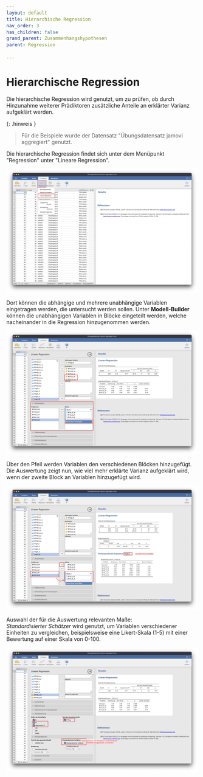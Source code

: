 ```yaml
---
layout: default
title: Hierarchische Regression
nav_order: 3
has_children: false
grand_parent: Zusammenhangshypothesen
parent: Regression

---
```


# Hierarchische Regression
Die hierarchische Regression wird genutzt, um zu prüfen, ob durch Hinzunahme weiterer Prädiktoren zusätzliche Anteile an erklärter Varianz aufgeklärt werden.

{: .hinweis }
> Für die Beispiele wurde der Datensatz "Übungsdatensatz jamovi aggregiert" genutzt.

Die hierarchische Regression findet sich unter dem Menüpunkt "Regression" unter "Lineare Regression".

<a href="./pics/05_03_01_01.png" target="_blank">
  <img src="./pics/05_03_01_01.png"/>
</a>

Dort können die abhängige und mehrere unabhängige Variablen eingetragen werden, die untersucht werden sollen.
Unter **Modell-Builder** können die unabhängigen Variablen in Blöcke eingeteilt werden, welche nacheinander in die Regression hinzugenommen werden.

<a href="./pics/05_03_03_01.png" target="_blank">
  <img src="./pics/05_03_03_01.png"/>
</a>

Über den Pfeil werden Variablen den verschiedenen Blöcken hinzugefügt.
Die Auswertung zeigt nun, wie viel mehr erklärte Varianz aufgeklärt wird, wenn der zweite Block an Variablen hinzugefügt wird.

<a href="./pics/05_03_03_02.png" target="_blank">
  <img src="./pics/05_03_03_02.png"/>
</a>

Auswahl der für die Auswertung relevanten Maße:<br>
*Standardisierter Schätzer* wird genutzt, um Variablen verschiedener Einheiten zu vergleichen, beispielsweise eine Likert-Skala (1-5) mit einer Bewertung auf einer Skala von 0-100.

<a href="./pics/05_03_02_02.png" target="_blank">
  <img src="./pics/05_03_02_02.png"/>
</a>